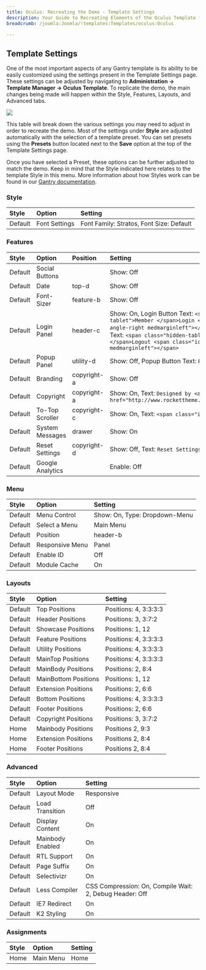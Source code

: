 ```yaml
---
title: Oculus: Recreating the Demo - Template Settings
description: Your Guide to Recreating Elements of the Oculus Template for WordPress
breadcrumb: /joomla:Joomla/!templates:Templates/oculus:Oculus

---
```


Template Settings
-----
One of the most important aspects of any Gantry template is its ability to be easily customized using the settings present in the Template Settings page. These settings can be adjusted by navigating to **Administration -> Template Manager -> Oculus Template**. To replicate the demo, the main changes being made will happen within the Style, Features, Layouts, and Advanced tabs. 

![][demo25]

This table will break down the various settings you may need to adjust in order to recreate the demo. Most of the settings under **Style** are adjusted automatically with the selection of a template preset. You can set presets using the **Presets** button located next to the **Save** option at the top of the Template Settings page.

Once you have selected a Preset, these options can be further adjusted to match the demo. Keep in mind that the Style indicated here relates to the template Style in this menu. More information about how Styles work can be found in our [Gantry documentation][Style].

### Style
| Style | Option | Setting |
|:-----|:------|:-------|
| Default | Font Settings | Font Family: Stratos, Font Size: Default |

### Features
| Style | Option | Position |  Setting |
|:-----|:------|:-------|:-------|
| Default | Social Buttons |  | Show: Off |
| Default | Date | top-d | Show: Off |
| Default | Font-Sizer | feature-b | Show: Off |
| Default | Login Panel | header-c | Show: On, Login Button Text: `<span class="hidden-tablet">Member </span>Login <span class="icon-angle-right medmarginleft"></span>`, Logout Button Text: `<span class="hidden-tablet">Member </span>Logout <span class="icon-angle-right medmarginleft"></span>` |
| Default | Popup Panel | utility-d | Show: Off, Popup Button Text: `Popup Module` |
| Default | Branding | copyright-a | Show: Off |
| Default | Copyright | copyright-a | Show: On, Text: `Designed by <a href="http://www.rockettheme.com">RocketTheme</a>.` |
| Default | To-Top Scroller | copyright-c | Show: On, Text: `<span class="icon-angle-up"></span>` |
| Default | System Messages | drawer | Show: On |
| Default | Reset Settings | copyright-d | Show: Off, Text: `Reset Settings` |
| Default | Google Analytics |  | Enable: Off |

### Menu
| Style | Option | Setting |
|:-----|:------|:-------|
| Default | Menu Control | Show: On, Type: Dropdown-Menu |
| Default | Select a Menu | Main Menu |
| Default | Position | header-b |
| Default | Responsive Menu | Panel |
| Default | Enable ID | Off |
| Default | Module Cache | On |

### Layouts
| Style | Option | Setting |
|:-----|:------|:-------|
| Default | Top Positions | Positions: 4, 3:3:3:3 |
| Default | Header Positions | Positions: 3, 3:7:2 |
| Default | Showcase Positions | Positions: 1, 12 |
| Default | Feature Positions | Positions: 4, 3:3:3:3 |
| Default | Utility Positions | Positions: 4, 3:3:3:3 |
| Default | MainTop Positions | Positions: 4, 3:3:3:3 |
| Default | MainBody Positions | Positions: 2, 8:4 |
| Default | MainBottom Positions | Positions: 1, 12 |
| Default | Extension Positions | Positions: 2, 6:6 |
| Default | Bottom Positions | Positions: 4, 3:3:3:3 |
| Default | Footer Positions | Positions: 2, 6:6 |
| Default | Copyright Positions | Positions: 3, 3:7:2 |
| Home | Mainbody Positions | Positions 2, 9:3 |
| Home | Extension Positions | Positions 2, 8:4 |
| Home | Footer Positions | Positions 2, 8:4 |

### Advanced
| Style | Option | Setting |
|:-----|:------|:-------|
| Default | Layout Mode | Responsive |
| Default | Load Transition | Off |
| Default | Display Content | On |
| Default | Mainbody Enabled | On |
| Default | RTL Support | On |
| Default | Page Suffix | On |
| Default | Selectivizr | On |
| Default | Less Compiler | CSS Compression: On, Compile Wait: 2, Debug Header: Off |
| Default | IE7 Redirect | On |
| Default | K2 Styling | On |

### Assignments
| Style | Option | Setting |
|:-----|:------|:-------|
| Home | Main Menu | Home |

[demo25]: assets/stratos.jpg
[menu]: ../../start/menu.md
[Style]: http://www.gantry-framework.org/documentation/joomla/configure